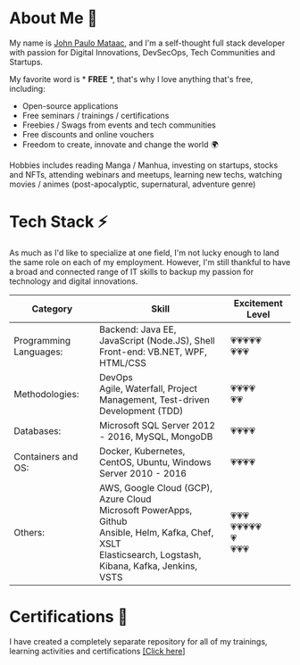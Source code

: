 # About Me 👋

My name is [John Paulo Mataac](https://www.linkedin.com/in/cyberpau/), and I'm a self-thought full stack developer with passion for Digital Innovations, DevSecOps, Tech Communities and Startups.

My favorite word is * **FREE** *, that's why I love anything that's free, including:
- Open-source applications
- Free seminars / trainings / certifications
- Freebies / Swags from events and tech communities
- Free discounts and online vouchers
- Freedom to create, innovate and change the world 🌍

Hobbies includes reading Manga / Manhua, investing on startups, stocks and NFTs, attending webinars and meetups, learning new techs, watching movies / animes (post-apocalyptic, supernatural, adventure genre)


# Tech Stack ⚡

As much as I'd like to specialize at one field, I'm not lucky enough to land the same role on each of my employment. However, I'm still thankful to have a broad and connected range of IT skills to backup my passion for technology and digital innovations.


| Category | Skill | Excitement Level |
|----------|-------|------------|
| Programming Languages: |	Backend: Java EE, JavaScript (Node.JS), Shell <BR> Front-end: VB.NET, WPF, HTML/CSS | 💗💗💗💗💗 <BR> 💗💗💗 |
| Methodologies: |			DevOps <BR> Agile, Waterfall, Project Management, Test-driven Development (TDD) | 💗💗💗💗 <BR> 💗💗 |
| Databases: |			Microsoft SQL Server 2012 - 2016, MySQL, MongoDB | 💗💗💗💗 |
| Containers and OS: |		Docker, Kubernetes, CentOS, Ubuntu, Windows Server 2010 - 2016 | 💗💗💗💗 |
| Others: |				AWS, Google Cloud (GCP), Azure Cloud <BR> Microsoft PowerApps, Github <BR> Ansible, Helm, Kafka, Chef, XSLT <BR> Elasticsearch, Logstash, Kibana, Kafka, Jenkins, VSTS| 💗💗💗 <BR>💗💗💗💗💗 <BR> 💗 <BR> 💗💗💗 |



# Certifications 🌱

I have created a completely separate repository for all of my trainings, learning activities and certifications [[Click here]](https://github.com/cyberpau/seminars)
